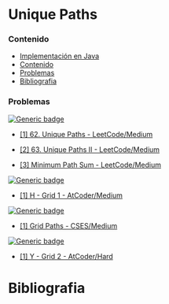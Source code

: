 # Unique Paths

### Contenido

* [Implementación en Java](#)
* [Contenido](#contenido)
* [Problemas](#problemas)
* [Bibliografia](#bibliografia)

### Problemas

[![Generic badge](https://img.shields.io/badge/LeetCode-Medium-yellow.svg)](https://leetcode.com/problemset/algorithms/)

* [[1] 62. Unique Paths - LeetCode/Medium](https://leetcode.com/problems/unique-paths/)

* [[2] 63. Unique Paths II - LeetCode/Medium](https://leetcode.com/problems/unique-paths-ii/)

* [[3] Minimum Path Sum - LeetCode/Medium](https://leetcode.com/problems/minimum-path-sum/)

[![Generic badge](https://img.shields.io/badge/AtCoder-Medium-yellow.svg)](https://atcoder.jp/contests/dp)

* [[1] H - Grid 1 - AtCoder/Medium](https://atcoder.jp/contests/dp/tasks/dp_h)

[![Generic badge](https://img.shields.io/badge/CSES-Medium-yellow.svg)](https://cses.fi/problemset/)


* [[1] Grid Paths - CSES/Medium](https://cses.fi/problemset/task/1638)

[![Generic badge](https://img.shields.io/badge/AtCoder-Hard-red.svg)](https://atcoder.jp/contests/dp)

* [[1] Y - Grid 2 - AtCoder/Hard](https://atcoder.jp/contests/dp/tasks/dp_y)

# Bibliografia
